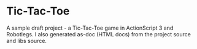 # Tic-Tac-Toe
A sample draft project - a Tic-Tac-Toe game in ActionScript 3 and Robotlegs.
I also generated as-doc (HTML docs) from the project source and libs source.
